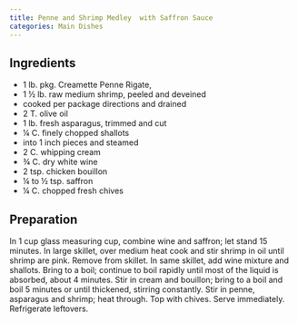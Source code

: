 ```yaml
---
title: Penne and Shrimp Medley  with Saffron Sauce
categories: Main Dishes
---
```


## Ingredients

- 1 lb. pkg. Creamette Penne Rigate,
- 1 ½ lb. raw medium shrimp, peeled and deveined
- cooked per package directions and drained
- 2 T. olive oil
- 1 lb. fresh asparagus, trimmed and cut
- ¼ C. finely chopped shallots
- into 1 inch pieces and steamed
- 2 C. whipping cream
- ¾ C. dry white wine
- 2 tsp. chicken bouillon
- ¼ to ½ tsp. saffron
- ¼ C. chopped fresh chives

## Preparation

In 1 cup glass measuring cup, combine wine and saffron; let stand 15 minutes.  In large skillet, over medium heat cook and stir shrimp in oil until shrimp are pink.  Remove from skillet.  In same skillet, add wine mixture and shallots.  Bring to a boil; continue to boil rapidly until most of the liquid is absorbed, about 4 minutes.  Stir in cream and bouillon; bring to a boil and boil 5 minutes or until thickened, stirring constantly.  Stir in penne, asparagus and shrimp; heat through.  Top with chives.  Serve immediately.  Refrigerate leftovers.

